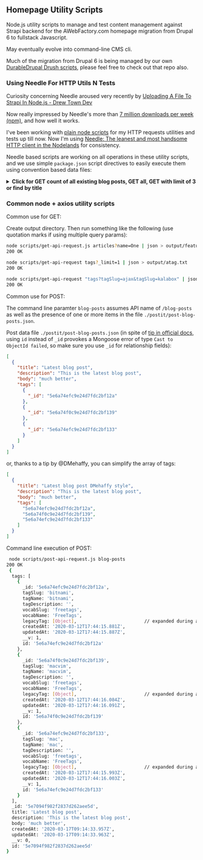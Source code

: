 ## Homepage Utility Scripts

Node.js utility scripts to manage and test content management against Strapi
backend for the AWebFactory.com homepage migration from Drupal 6 to fullstack
Javascript.

May eventually evolve into command-line CMS cli.

Much of the migration from Drupal 6 is being managed by our own
[DurableDrupal Drush scripts](https://github.com/DurableDrupal/drush-migration-scripts),
please feel free to check out that repo also.

### Using Needle For HTTP Utils N Tests

Curiosity concerning Needle aroused very recently by
[Uploading A File To Strapi In Node.js - Drew Town Dev](https://www.drewtown.dev/post/uploading-a-file-to-strapi-in-node-js/)

Now really impressed by Needle's more than
[7 million downloads per week (npm)](https://www.npmjs.com/package/needle), and
how well it works.

I've been working with
[plain node scripts](https://github.com/awebfactory/homepage-utility-scripts/tree/plain-node-scripts)
for my HTTP requests utilities and tests up till now. Now I'm using
[Needle: The leanest and most handsome HTTP client in the Nodelands](https://github.com/tomas/needle)
for consistency.

Needle based scripts are working on all operations in these utility scripts, and
we use simple `package.json` script directives to easily execute them using
convention based data files:

<details><summary><strong>Click for GET count of all existing blog posts, GET all, GET with limit of 3 or find by title</strong></summary>

<details><summary>Count (using Strapi `count` API)</summary>

```bash
yarn get blog-posts/count
yarn run v1.22.1
$ node needle-scripts/get-api-request blog-posts/count
9
Done in 0.21s.

yarn get tags/count
yarn run v1.22.1
$ node needle-scripts/get-api-request tags/count
178
Done in 0.21s.
```

</details>

<details><summary>Get (all)</summary>

```json
yarn get blog-posts
yarn run v1.22.1
$ node needle-scripts/get-api-request blog-posts
[
    {
        "tags": [],
        "_id": "5e3556739d28fe03758b1c0e",
        "title": "First blog post",
        "description": "This is the first blog post",
        "body": "adfadfadf",
        "createdAt": "2020-02-01T10:44:03.933Z",
        "updatedAt": "2020-02-04T11:30:25.602Z",
        "__v": 0,
        "id": "5e3556739d28fe03758b1c0e"
    },
    {
        "tags": [],
        "_id": "5e70891182f2837d262aee57",
        "title": "Third blog post",
        "description": "This is the third blog post",
        "body": "oh, so much better",
        "createdAt": "2020-03-17T08:23:45.413Z",
        "updatedAt": "2020-03-17T08:23:45.413Z",
        "__v": 0,
        "id": "5e70891182f2837d262aee57"
    },
]
```

</details>

<details><summary>GET with `filters`</summary>

We can also simply apply any Strapi API GET expression, including
[Strapi filters](https://strapi.io/documentation/3.0.0-beta.x/content-api/parameters.html#filters):

```json
 yarn get blog-posts?_limit=2
yarn run v1.22.1
$ node needle-scripts/get-api-request 'blog-posts?_limit=2'
[
    {
        "tags": [],
        "_id": "5e3556739d28fe03758b1c0e",
        "title": "First blog post",
        "description": "This is the first blog post",
        "body": "adfadfadf",
        "createdAt": "2020-02-01T10:44:03.933Z",
        "updatedAt": "2020-02-04T11:30:25.602Z",
        "__v": 0,
        "id": "5e3556739d28fe03758b1c0e"
    },
    {
        "tags": [],
        "_id": "5e70891182f2837d262aee57",
        "title": "Third blog post",
        "description": "This is the third blog post",
        "body": "oh, so much better",
        "createdAt": "2020-03-17T08:23:45.413Z",
        "updatedAt": "2020-03-17T08:23:45.413Z",
        "__v": 0,
        "id": "5e70891182f2837d262aee57"
    }
]
Done in 0.22s.
```

</details>

<details><summary>We can GET by id</summary>

```json
 yarn get blog-posts/5e70a09482f2837d262aee5e
yarn run v1.22.1
$ node needle-scripts/get-api-request blog-posts/5e70a09482f2837d262aee5e
{
    "tags": [
        {
            "_id": "5e6a74efc9e24d7fdc2bf12a",
            "tagSlug": "bitnami",
            "tagName": "bitnami",
            "tagDescription": "",
            "vocabSlug": "freetags",
            "vocabName": "FreeTags",
            "legacyTag": {
                "_id": "5e6a74efc9e24d7fdc2bf12b",
                "tagId": "173",
                "tagSlug": "bitnami",
                "tagName": "bitnami",
                "tagDescription": "",
                "vocabId": "3",
                "vocabSlug": "freetags",
                "vocabName": "FreeTags",
                "createdAt": "2020-03-12T17:44:15.883Z",
                "updatedAt": "2020-03-12T17:44:15.883Z",
                "__v": 0,
                "id": "5e6a74efc9e24d7fdc2bf12b"
            },
            "createdAt": "2020-03-12T17:44:15.881Z",
            "updatedAt": "2020-03-12T17:44:15.887Z",
            "__v": 1,
            "id": "5e6a74efc9e24d7fdc2bf12a"
        },
        {
            "_id": "5e6a74f0c9e24d7fdc2bf139",
            "tagSlug": "macvim",
            "tagName": "macvim",
            "tagDescription": "",
            "vocabSlug": "freetags",
            "vocabName": "FreeTags",
            "legacyTag": {
                "_id": "5e6a74f0c9e24d7fdc2bf13a",
                "tagId": "178",
                "tagSlug": "macvim",
                "tagName": "macvim",
                "tagDescription": "",
                "vocabId": "3",
                "vocabSlug": "freetags",
                "vocabName": "FreeTags",
                "createdAt": "2020-03-12T17:44:16.086Z",
                "updatedAt": "2020-03-12T17:44:16.086Z",
                "__v": 0,
                "id": "5e6a74f0c9e24d7fdc2bf13a"
            },
            "createdAt": "2020-03-12T17:44:16.084Z",
            "updatedAt": "2020-03-12T17:44:16.091Z",
            "__v": 1,
            "id": "5e6a74f0c9e24d7fdc2bf139"
        },
        {
            "_id": "5e6a74efc9e24d7fdc2bf133",
            "tagSlug": "mac",
            "tagName": "mac",
            "tagDescription": "",
            "vocabSlug": "freetags",
            "vocabName": "FreeTags",
            "legacyTag": {
                "_id": "5e6a74efc9e24d7fdc2bf134",
                "tagId": "176",
                "tagSlug": "mac",
                "tagName": "mac",
                "tagDescription": "",
                "vocabId": "3",
                "vocabSlug": "freetags",
                "vocabName": "FreeTags",
                "createdAt": "2020-03-12T17:44:15.996Z",
                "updatedAt": "2020-03-12T17:44:15.996Z",
                "__v": 0,
                "id": "5e6a74efc9e24d7fdc2bf134"
            },
            "createdAt": "2020-03-12T17:44:15.993Z",
            "updatedAt": "2020-03-12T17:44:16.003Z",
            "__v": 1,
            "id": "5e6a74efc9e24d7fdc2bf133"
        }
    ],
    "_id": "5e70a09482f2837d262aee5e",
    "title": "Latest blog post DMehaffy authored",
    "description": "This is the latest blog post",
    "body": "much better",
    "createdAt": "2020-03-17T10:04:04.172Z",
    "updatedAt": "2020-03-17T10:04:04.175Z",
    "__v": 0,
    "id": "5e70a09482f2837d262aee5e"
}
Done in 0.31s.
```

</details>

<details><summary>Or, using filters again, find the same blog post by title</summary>

````json
node needle-scripts/get-api-request 'blog-posts?title=Latest blog post DMehaffy authored'
[
    {
        "tags": [
            {
                "_id": "5e6a74efc9e24d7fdc2bf12a",
                "tagSlug": "bitnami",
                "tagName": "bitnami",
                "tagDescription": "",
                "vocabSlug": "freetags",
                "vocabName": "FreeTags",
                "legacyTag": {
                    "_id": "5e6a74efc9e24d7fdc2bf12b",
                    "tagId": "173",
                    "tagSlug": "bitnami",
                    "tagName": "bitnami",
                    "tagDescription": "",
                    "vocabId": "3",
                    "vocabSlug": "freetags",
                    "vocabName": "FreeTags",
                    "createdAt": "2020-03-12T17:44:15.883Z",
                    "updatedAt": "2020-03-12T17:44:15.883Z",
                    "__v": 0,
                    "id": "5e6a74efc9e24d7fdc2bf12b"

...

        "_id": "5e70a09482f2837d262aee5e",
        "title": "Latest blog post DMehaffy authored",
        "description": "This is the latest blog post",
        "body": "much better",
        "createdAt": "2020-03-17T10:04:04.172Z",
        "updatedAt": "2020-03-17T10:04:04.175Z",
        "__v": 0,
        "id": "5e70a09482f2837d262aee5e"
    }
]


</details>


</details>

<details><summary><strong>Click for POST, GET, PUT details</strong></summary>

First we do a POST a new blog post, then we note the `_id`, then `GET`, and
finally update with a `PUT`. Click to see details of each:

<details><summary><strong>&nbsp;&nbsp;&nbsp; 1: POST blog post</strong></summary>

```js
yarn post blog-posts
yarn run v1.22.1
$ node needle-scripts/post-api-request blog-posts
{
    "tags": [
        {
            "_id": "5e6a74efc9e24d7fdc2bf12a",
            "tagSlug": "bitnami",
            "tagName": "bitnami",
            "tagDescription": "",
            "vocabSlug": "freetags",
            "vocabName": "FreeTags",
            "legacyTag": {
                "_id": "5e6a74efc9e24d7fdc2bf12b",
                "tagId": "173",
                "tagSlug": "bitnami",
                "tagName": "bitnami",
                "tagDescription": "",
                "vocabId": "3",
                "vocabSlug": "freetags",
                "vocabName": "FreeTags",
                "createdAt": "2020-03-12T17:44:15.883Z",
                "updatedAt": "2020-03-12T17:44:15.883Z",
                "__v": 0,
                "id": "5e6a74efc9e24d7fdc2bf12b"
            },
            "createdAt": "2020-03-12T17:44:15.881Z",
            "updatedAt": "2020-03-12T17:44:15.887Z",
            "__v": 1,
            "id": "5e6a74efc9e24d7fdc2bf12a"
        },
        {
            "_id": "5e6a74efc9e24d7fdc2bf133",
            "tagSlug": "mac",
            "tagName": "mac",
            "tagDescription": "",
            "vocabSlug": "freetags",
            "vocabName": "FreeTags",
            "legacyTag": {
                "_id": "5e6a74efc9e24d7fdc2bf134",
                "tagId": "176",
                "tagSlug": "mac",
                "tagName": "mac",
                "tagDescription": "",
                "vocabId": "3",
                "vocabSlug": "freetags",
                "vocabName": "FreeTags",
                "createdAt": "2020-03-12T17:44:15.996Z",
                "updatedAt": "2020-03-12T17:44:15.996Z",
                "__v": 0,
                "id": "5e6a74efc9e24d7fdc2bf134"
            },
            "createdAt": "2020-03-12T17:44:15.993Z",
            "updatedAt": "2020-03-12T17:44:16.003Z",
            "__v": 1,
            "id": "5e6a74efc9e24d7fdc2bf133"
        }
    ],
    "_id": "5e74adc382f2837d262aee60",
    "title": "Pretty blog post",
    "description": "This is the prettiest blog post",
    "body": "much prettiester",
    "createdAt": "2020-03-20T11:49:23.436Z",
    "updatedAt": "2020-03-20T11:49:23.440Z",
    "__v": 0,
    "id": "5e74adc382f2837d262aee60"
}
Done in 0.33s.
````

</details>

<details><summary><strong>&nbsp;&nbsp;&nbsp; 2: GET blog post</strong></summary>

```js
yarn get blog-posts/5e74adc382f2837d262aee60
yarn run v1.22.1
$ node needle-scripts/get-api-request blog-posts/5e74adc382f2837d262aee60
{
    "tags": [
        {
            "_id": "5e6a74efc9e24d7fdc2bf12a",
            "tagSlug": "bitnami",
            "tagName": "bitnami",
            "tagDescription": "",
            "vocabSlug": "freetags",
            "vocabName": "FreeTags",
            "legacyTag": {
                "_id": "5e6a74efc9e24d7fdc2bf12b",
                "tagId": "173",
                "tagSlug": "bitnami",
                "tagName": "bitnami",
                "tagDescription": "",
                "vocabId": "3",
                "vocabSlug": "freetags",
                "vocabName": "FreeTags",
                "createdAt": "2020-03-12T17:44:15.883Z",
                "updatedAt": "2020-03-12T17:44:15.883Z",
                "__v": 0,
                "id": "5e6a74efc9e24d7fdc2bf12b"
            },
            "createdAt": "2020-03-12T17:44:15.881Z",
            "updatedAt": "2020-03-12T17:44:15.887Z",
            "__v": 1,
            "id": "5e6a74efc9e24d7fdc2bf12a"
        },
        {
            "_id": "5e6a74efc9e24d7fdc2bf133",
            "tagSlug": "mac",
            "tagName": "mac",
            "tagDescription": "",
            "vocabSlug": "freetags",
            "vocabName": "FreeTags",
            "legacyTag": {
                "_id": "5e6a74efc9e24d7fdc2bf134",
                "tagId": "176",
                "tagSlug": "mac",
                "tagName": "mac",
                "tagDescription": "",
                "vocabId": "3",
                "vocabSlug": "freetags",
                "vocabName": "FreeTags",
                "createdAt": "2020-03-12T17:44:15.996Z",
                "updatedAt": "2020-03-12T17:44:15.996Z",
                "__v": 0,
                "id": "5e6a74efc9e24d7fdc2bf134"
            },
            "createdAt": "2020-03-12T17:44:15.993Z",
            "updatedAt": "2020-03-12T17:44:16.003Z",
            "__v": 1,
            "id": "5e6a74efc9e24d7fdc2bf133"
        }
    ],
    "_id": "5e74adc382f2837d262aee60",
    "title": "Pretty blog post",
    "description": "This is the prettiest blog post",
    "body": "much prettiester",
    "createdAt": "2020-03-20T11:49:23.436Z",
    "updatedAt": "2020-03-20T11:49:23.440Z",
    "__v": 0,
    "id": "5e74adc382f2837d262aee60"
}
Done in 0.45s.
```

</details>

<details><summary><strong>&nbsp;&nbsp;&nbsp; 3 (first update): PUT blog post, check interactively</strong></summary>

Given this data file:

```js
cat postit/put-blog-posts.json
[
  {
    "_id": "5e74adc382f2837d262aee60",
    "title": "Pretty blog post, really",
    "description": "This is the prettiest blog post, really",
    "body": "much prettier, really",
    "tags": ["5e6a74efc9e24d7fdc2bf12a", "5e6a74efc9e24d7fdc2bf133"]
  }
]
```

We update the blog post:

```js
yarn put blog-posts
yarn run v1.22.1
$ node needle-scripts/put-api-request blog-posts
{
    "tags": [
        {
            "_id": "5e6a74efc9e24d7fdc2bf12a",
            "tagSlug": "bitnami",
            "tagName": "bitnami",
            "tagDescription": "",
            "vocabSlug": "freetags",
            "vocabName": "FreeTags",
            "legacyTag": {
                "_id": "5e6a74efc9e24d7fdc2bf12b",
                "tagId": "173",
                "tagSlug": "bitnami",
                "tagName": "bitnami",
                "tagDescription": "",
                "vocabId": "3",
                "vocabSlug": "freetags",
                "vocabName": "FreeTags",
                "createdAt": "2020-03-12T17:44:15.883Z",
                "updatedAt": "2020-03-12T17:44:15.883Z",
                "__v": 0,
                "id": "5e6a74efc9e24d7fdc2bf12b"
            },
            "createdAt": "2020-03-12T17:44:15.881Z",
            "updatedAt": "2020-03-12T17:44:15.887Z",
            "__v": 1,
            "id": "5e6a74efc9e24d7fdc2bf12a"
        },
        {
            "_id": "5e6a74efc9e24d7fdc2bf133",
            "tagSlug": "mac",
            "tagName": "mac",
            "tagDescription": "",
            "vocabSlug": "freetags",
            "vocabName": "FreeTags",
            "legacyTag": {
                "_id": "5e6a74efc9e24d7fdc2bf134",
                "tagId": "176",
                "tagSlug": "mac",
                "tagName": "mac",
                "tagDescription": "",
                "vocabId": "3",
                "vocabSlug": "freetags",
                "vocabName": "FreeTags",
                "createdAt": "2020-03-12T17:44:15.996Z",
                "updatedAt": "2020-03-12T17:44:15.996Z",
                "__v": 0,
                "id": "5e6a74efc9e24d7fdc2bf134"
            },
            "createdAt": "2020-03-12T17:44:15.993Z",
            "updatedAt": "2020-03-12T17:44:16.003Z",
            "__v": 1,
            "id": "5e6a74efc9e24d7fdc2bf133"
        }
    ],
    "_id": "5e74adc382f2837d262aee60",
    "title": "Pretty blog post, really",
    "description": "This is the prettiest blog post, really",
    "body": "much prettier, really",
    "createdAt": "2020-03-20T11:49:23.436Z",
    "updatedAt": "2020-03-20T14:00:05.440Z",
    "__v": 0,
    "id": "5e74adc382f2837d262aee60"
}
Done in 0.28s.
```

And we confirm that the change is indeed registered in the Admin UI.

</details>

<details><summary><strong>&nbsp;&nbsp;&nbsp; 3 (second update): PUT blog post, check interactively</strong></summary>

Given data file:

```js
;[
  {
    _id: '5e74adc382f2837d262aee60',
    title: 'Pretty blog post, really',
    description: 'This is the prettiest blog post, really',
    body: 'much prettier, really',
    tags: [
      {
        _id: '5e6a74efc9e24d7fdc2bf12a',
      },
      {
        _id: '5e6a74f0c9e24d7fdc2bf139',
      },
      {
        _id: '5e6a74efc9e24d7fdc2bf133',
      },
    ],
  },
]
```

We update with an additional tag:

```js
yarn put blog-posts
yarn run v1.22.1
$ node needle-scripts/put-api-request blog-posts
{
    "tags": [
        {
            "_id": "5e6a74efc9e24d7fdc2bf12a",
            "tagSlug": "bitnami",
            "tagName": "bitnami",
            "tagDescription": "",
            "vocabSlug": "freetags",
            "vocabName": "FreeTags",
            "legacyTag": {
                "_id": "5e6a74efc9e24d7fdc2bf12b",
                "tagId": "173",
                "tagSlug": "bitnami",
                "tagName": "bitnami",
                "tagDescription": "",
                "vocabId": "3",
                "vocabSlug": "freetags",
                "vocabName": "FreeTags",
                "createdAt": "2020-03-12T17:44:15.883Z",
                "updatedAt": "2020-03-12T17:44:15.883Z",
                "__v": 0,
                "id": "5e6a74efc9e24d7fdc2bf12b"
            },
            "createdAt": "2020-03-12T17:44:15.881Z",
            "updatedAt": "2020-03-12T17:44:15.887Z",
            "__v": 1,
            "id": "5e6a74efc9e24d7fdc2bf12a"
        },
        {
            "_id": "5e6a74f0c9e24d7fdc2bf139",
            "tagSlug": "macvim",
            "tagName": "macvim",
            "tagDescription": "",
            "vocabSlug": "freetags",
            "vocabName": "FreeTags",
            "legacyTag": {
                "_id": "5e6a74f0c9e24d7fdc2bf13a",
                "tagId": "178",
                "tagSlug": "macvim",
                "tagName": "macvim",
                "tagDescription": "",
                "vocabId": "3",
                "vocabSlug": "freetags",
                "vocabName": "FreeTags",
                "createdAt": "2020-03-12T17:44:16.086Z",
                "updatedAt": "2020-03-12T17:44:16.086Z",
                "__v": 0,
                "id": "5e6a74f0c9e24d7fdc2bf13a"
            },
            "createdAt": "2020-03-12T17:44:16.084Z",
            "updatedAt": "2020-03-12T17:44:16.091Z",
            "__v": 1,
            "id": "5e6a74f0c9e24d7fdc2bf139"
        },
        {
            "_id": "5e6a74efc9e24d7fdc2bf133",
            "tagSlug": "mac",
            "tagName": "mac",
            "tagDescription": "",
            "vocabSlug": "freetags",
            "vocabName": "FreeTags",
            "legacyTag": {
                "_id": "5e6a74efc9e24d7fdc2bf134",
                "tagId": "176",
                "tagSlug": "mac",
                "tagName": "mac",
                "tagDescription": "",
                "vocabId": "3",
                "vocabSlug": "freetags",
                "vocabName": "FreeTags",
                "createdAt": "2020-03-12T17:44:15.996Z",
                "updatedAt": "2020-03-12T17:44:15.996Z",
                "__v": 0,
                "id": "5e6a74efc9e24d7fdc2bf134"
            },
            "createdAt": "2020-03-12T17:44:15.993Z",
            "updatedAt": "2020-03-12T17:44:16.003Z",
            "__v": 1,
            "id": "5e6a74efc9e24d7fdc2bf133"
        }
    ],
    "_id": "5e74adc382f2837d262aee60",
    "title": "Pretty blog post, really",
    "description": "This is the prettiest blog post, really",
    "body": "much prettier, really",
    "createdAt": "2020-03-20T11:49:23.436Z",
    "updatedAt": "2020-03-20T14:16:52.119Z",
    "__v": 0,
    "id": "5e74adc382f2837d262aee60"
}
Done in 0.47s.
```

And confirm the change in interactive Admin UI

</details>

<details><summary><strong>&nbsp;&nbsp;&nbsp; 3 (third update): PUT blog post, check interactively</strong></summary>

Given data file:

```js
cat postit/put-blog-posts.json
[
  {
    "_id": "5e74adc382f2837d262aee60",
    "title": "Pretty blog post, look ma, no tags!",
    "description": "This is the prettiest blog post, really: no tags",
    "body": "much prettier, really, without tags",
    "tags": []
  },
  {
    "_id": "5e708e5b82f2837d262aee5b",
    "title": "Fourth blog post with more tags",
    "description": "This is the fourth blog post with more tags",
    "body": "much better with more tags",
    "tags": [
      {
        "_id": "5e6a74efc9e24d7fdc2bf12a"
      },
      {
        "_id": "5e6a74f0c9e24d7fdc2bf139"
      },
      {
        "_id": "5e6a74efc9e24d7fdc2bf133"
      }
    ]
  },
  {
    "_id": "5e708e5b82f2837d262aee5c",
    "title": "Fifth blog post with more tags",
    "description": "This is the fifth blog post with more tags",
    "body": "oh, so much better with more tags",
    "tags": [
      {
        "_id": "5e6a74efc9e24d7fdc2bf12a"
      },
      {
        "_id": "5e6a74f0c9e24d7fdc2bf139"
      },
      {
        "_id": "5e6a74efc9e24d7fdc2bf133"
      }
    ]
  }
]

```

We update multiple blog posts

```js
 yarn put blog-posts
yarn run v1.22.1
$ node needle-scripts/put-api-request blog-posts
{
    "tags": [
        {
            "_id": "5e6a74efc9e24d7fdc2bf12a",
            "tagSlug": "bitnami",
            "tagName": "bitnami",
            "tagDescription": "",
            "vocabSlug": "freetags",
            "vocabName": "FreeTags",
            "legacyTag": {
                "_id": "5e6a74efc9e24d7fdc2bf12b",
                "tagId": "173",
                "tagSlug": "bitnami",
                "tagName": "bitnami",
                "tagDescription": "",
                "vocabId": "3",
                "vocabSlug": "freetags",
                "vocabName": "FreeTags",
                "createdAt": "2020-03-12T17:44:15.883Z",
                "updatedAt": "2020-03-12T17:44:15.883Z",
                "__v": 0,
                "id": "5e6a74efc9e24d7fdc2bf12b"
            },
            "createdAt": "2020-03-12T17:44:15.881Z",
            "updatedAt": "2020-03-12T17:44:15.887Z",
            "__v": 1,
            "id": "5e6a74efc9e24d7fdc2bf12a"
        },
        {
            "_id": "5e6a74f0c9e24d7fdc2bf139",
            "tagSlug": "macvim",
            "tagName": "macvim",
            "tagDescription": "",
            "vocabSlug": "freetags",
            "vocabName": "FreeTags",
            "legacyTag": {
                "_id": "5e6a74f0c9e24d7fdc2bf13a",
                "tagId": "178",
                "tagSlug": "macvim",
                "tagName": "macvim",
                "tagDescription": "",
                "vocabId": "3",
                "vocabSlug": "freetags",
                "vocabName": "FreeTags",
                "createdAt": "2020-03-12T17:44:16.086Z",
                "updatedAt": "2020-03-12T17:44:16.086Z",
                "__v": 0,
                "id": "5e6a74f0c9e24d7fdc2bf13a"
            },
            "createdAt": "2020-03-12T17:44:16.084Z",
            "updatedAt": "2020-03-12T17:44:16.091Z",
            "__v": 1,
            "id": "5e6a74f0c9e24d7fdc2bf139"
        },
        {
            "_id": "5e6a74efc9e24d7fdc2bf133",
            "tagSlug": "mac",
            "tagName": "mac",
            "tagDescription": "",
            "vocabSlug": "freetags",
            "vocabName": "FreeTags",
            "legacyTag": {
                "_id": "5e6a74efc9e24d7fdc2bf134",
                "tagId": "176",
                "tagSlug": "mac",
                "tagName": "mac",
                "tagDescription": "",
                "vocabId": "3",
                "vocabSlug": "freetags",
                "vocabName": "FreeTags",
                "createdAt": "2020-03-12T17:44:15.996Z",
                "updatedAt": "2020-03-12T17:44:15.996Z",
                "__v": 0,
                "id": "5e6a74efc9e24d7fdc2bf134"
            },
            "createdAt": "2020-03-12T17:44:15.993Z",
            "updatedAt": "2020-03-12T17:44:16.003Z",
            "__v": 1,
            "id": "5e6a74efc9e24d7fdc2bf133"
        }
    ],
    "_id": "5e708e5b82f2837d262aee5b",
    "title": "Fourth blog post with more tags",
    "description": "This is the fourth blog post with more tags",
    "body": "much better with more tags",
    "createdAt": "2020-03-17T08:46:19.178Z",
    "updatedAt": "2020-03-20T14:32:34.523Z",
    "__v": 0,
    "id": "5e708e5b82f2837d262aee5b"
}
{
    "tags": [
        {
            "_id": "5e6a74efc9e24d7fdc2bf12a",
            "tagSlug": "bitnami",
            "tagName": "bitnami",
            "tagDescription": "",
            "vocabSlug": "freetags",
            "vocabName": "FreeTags",
            "legacyTag": {
                "_id": "5e6a74efc9e24d7fdc2bf12b",
                "tagId": "173",
                "tagSlug": "bitnami",
                "tagName": "bitnami",
                "tagDescription": "",
                "vocabId": "3",
                "vocabSlug": "freetags",
                "vocabName": "FreeTags",
                "createdAt": "2020-03-12T17:44:15.883Z",
                "updatedAt": "2020-03-12T17:44:15.883Z",
                "__v": 0,
                "id": "5e6a74efc9e24d7fdc2bf12b"
            },
            "createdAt": "2020-03-12T17:44:15.881Z",
            "updatedAt": "2020-03-12T17:44:15.887Z",
            "__v": 1,
            "id": "5e6a74efc9e24d7fdc2bf12a"
        },
        {
            "_id": "5e6a74f0c9e24d7fdc2bf139",
            "tagSlug": "macvim",
            "tagName": "macvim",
            "tagDescription": "",
            "vocabSlug": "freetags",
            "vocabName": "FreeTags",
            "legacyTag": {
                "_id": "5e6a74f0c9e24d7fdc2bf13a",
                "tagId": "178",
                "tagSlug": "macvim",
                "tagName": "macvim",
                "tagDescription": "",
                "vocabId": "3",
                "vocabSlug": "freetags",
                "vocabName": "FreeTags",
                "createdAt": "2020-03-12T17:44:16.086Z",
                "updatedAt": "2020-03-12T17:44:16.086Z",
                "__v": 0,
                "id": "5e6a74f0c9e24d7fdc2bf13a"
            },
            "createdAt": "2020-03-12T17:44:16.084Z",
            "updatedAt": "2020-03-12T17:44:16.091Z",
            "__v": 1,
            "id": "5e6a74f0c9e24d7fdc2bf139"
        },
        {
            "_id": "5e6a74efc9e24d7fdc2bf133",
            "tagSlug": "mac",
            "tagName": "mac",
            "tagDescription": "",
            "vocabSlug": "freetags",
            "vocabName": "FreeTags",
            "legacyTag": {
                "_id": "5e6a74efc9e24d7fdc2bf134",
                "tagId": "176",
                "tagSlug": "mac",
                "tagName": "mac",
                "tagDescription": "",
                "vocabId": "3",
                "vocabSlug": "freetags",
                "vocabName": "FreeTags",
                "createdAt": "2020-03-12T17:44:15.996Z",
                "updatedAt": "2020-03-12T17:44:15.996Z",
                "__v": 0,
                "id": "5e6a74efc9e24d7fdc2bf134"
            },
            "createdAt": "2020-03-12T17:44:15.993Z",
            "updatedAt": "2020-03-12T17:44:16.003Z",
            "__v": 1,
            "id": "5e6a74efc9e24d7fdc2bf133"
        }
    ],
    "_id": "5e708e5b82f2837d262aee5c",
    "title": "Fifth blog post with more tags",
    "description": "This is the fifth blog post with more tags",
    "body": "oh, so much better with more tags",
    "createdAt": "2020-03-17T08:46:19.256Z",
    "updatedAt": "2020-03-20T14:32:34.548Z",
    "__v": 0,
    "id": "5e708e5b82f2837d262aee5c"
}
{
    "tags": [],
    "_id": "5e74adc382f2837d262aee60",
    "title": "Pretty blog post, look ma, no tags!",
    "description": "This is the prettiest blog post, really: no tags",
    "body": "much prettier, really, without tags",
    "createdAt": "2020-03-20T11:49:23.436Z",
    "updatedAt": "2020-03-20T14:32:34.596Z",
    "__v": 0,
    "id": "5e74adc382f2837d262aee60"
}
Done in 0.31s.
```

</details>

</details>

</details>

### Common node + axios utility scripts

Common use for GET:

Create output directory. Then run something like the following (use quotation
marks if using multiple query params):

```bash
node scripts/get-api-request.js articles?name=One | json > output/featured.txt
200 OK

node scripts/get-api-request tags?_limit=1 | json > output/atag.txt
200 OK

node scripts/get-api-request "tags?tagSlug=ajax&tagSlug=kalabox" | json > output/2tags.txt
200 OK
```

Common use for POST:

The command line paramter `blog-posts` assumes API name of `/blog-posts` as well
as the presence of one or more items in the file
`./postit/post-blog-posts.json`.

Post data file `./postit/post-blog-posts.json` (in spite of
[tip in official docs](https://strapi.io/documentation/3.0.0-beta.x/content-api/api-endpoints.html),
using `id` instead of `_id` provokes a Mongoose error of type
`Cast to ObjectId failed`, so make sure you use `_id` for relationship fields):

```json
[
  {
    "title": "Latest blog post",
    "description": "This is the latest blog post",
    "body": "much better",
    "tags": [
      {
        "_id": "5e6a74efc9e24d7fdc2bf12a"
      },
      {
        "_id": "5e6a74f0c9e24d7fdc2bf139"
      },
      {
        "_id": "5e6a74efc9e24d7fdc2bf133"
      }
    ]
  }
]
```

or, thanks to a tip by @DMehaffy, you can simplify the array of tags:

```json
[
  {
    "title": "Latest blog post DMehaffy style",
    "description": "This is the latest blog post",
    "body": "much better",
    "tags": [
      "5e6a74efc9e24d7fdc2bf12a",
      "5e6a74f0c9e24d7fdc2bf139",
      "5e6a74efc9e24d7fdc2bf133"
    ]
  }
]
```

Command line execution of POST:

```bash
 node scripts/post-api-request.js blog-posts
200 OK
 {
  tags: [
    {
      _id: '5e6a74efc9e24d7fdc2bf12a',
      tagSlug: 'bitnami',
      tagName: 'bitnami',
      tagDescription: '',
      vocabSlug: 'freetags',
      vocabName: 'FreeTags',
      legacyTag: [Object],                         // expanded during actual execution
      createdAt: '2020-03-12T17:44:15.881Z',
      updatedAt: '2020-03-12T17:44:15.887Z',
      __v: 1,
      id: '5e6a74efc9e24d7fdc2bf12a'
    },
    {
      _id: '5e6a74f0c9e24d7fdc2bf139',
      tagSlug: 'macvim',
      tagName: 'macvim',
      tagDescription: '',
      vocabSlug: 'freetags',
      vocabName: 'FreeTags',
      legacyTag: [Object],                         // expanded during actual execution
      createdAt: '2020-03-12T17:44:16.084Z',
      updatedAt: '2020-03-12T17:44:16.091Z',
      __v: 1,
      id: '5e6a74f0c9e24d7fdc2bf139'
    },
    {
      _id: '5e6a74efc9e24d7fdc2bf133',
      tagSlug: 'mac',
      tagName: 'mac',
      tagDescription: '',
      vocabSlug: 'freetags',
      vocabName: 'FreeTags',
      legacyTag: [Object],                         // expanded during actual execution
      createdAt: '2020-03-12T17:44:15.993Z',
      updatedAt: '2020-03-12T17:44:16.003Z',
      __v: 1,
      id: '5e6a74efc9e24d7fdc2bf133'
    }
  ],
  _id: '5e7094f982f2837d262aee5d',
  title: 'Latest blog post',
  description: 'This is the latest blog post',
  body: 'much better',
  createdAt: '2020-03-17T09:14:33.957Z',
  updatedAt: '2020-03-17T09:14:33.963Z',
  __v: 0,
  id: '5e7094f982f2837d262aee5d'
}
```

